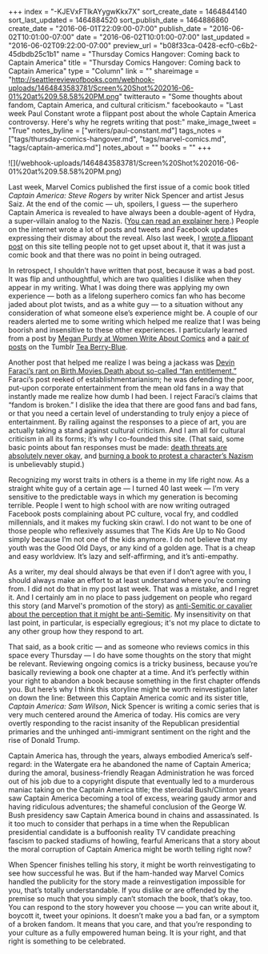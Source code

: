 +++
index = "-KJEVxFTlkAYygwKkx7X"
sort_create_date = 1464844140
sort_last_updated = 1464884520
sort_publish_date = 1464886860
create_date = "2016-06-01T22:09:00-07:00"
publish_date = "2016-06-02T10:01:00-07:00"
date = "2016-06-02T10:01:00-07:00"
last_updated = "2016-06-02T09:22:00-07:00"
preview_url = "b08f33ca-0428-ecf0-c6b2-45dbdb25c1b1"
name = "Thursday Comics Hangover: Coming back to Captain America"
title = "Thursday Comics Hangover: Coming back to Captain America"
type = "Column"
link = ""
shareimage = "http://seattlereviewofbooks.com/webhook-uploads/1464843583781/Screen%20Shot%202016-06-01%20at%209.58.58%20PM.png"
twitterauto = "Some thoughts about fandom, Captain America, and cultural criticism."
facebookauto = "Last week Paul Constant wrote a flippant post about the whole Captain America controversy. Here's why he regrets writing that post:"
make_image_tweet = "True"
notes_byline = ["writers/paul-constant.md"]
tags_notes = ["tags/thursday-comics-hangover.md", "tags/marvel-comics.md", "tags/captain-america.md"]
notes_about = ""
books = ""
+++
<p class="image">![](/webhook-uploads/1464843583781/Screen%20Shot%202016-06-01%20at%209.58.58%20PM.png)</p>

Last week, Marvel Comics published the first issue of a comic book titled *Captain America: Steve Rogers* by writer Nick Spencer and artist Jesus Saiz. At the end of the comic — uh, spoilers, I guess — the superhero Captain America is revealed to have always been a double-agent of Hydra, a super-villain analog to the Nazis. ([You can read an explainer here]( http://www.vox.com/2016/5/26/11780394/captain-america-hydra-spoilers).)  People on the internet wrote a lot of posts and tweets and Facebook updates expressing their dismay about the reveal. Also last week, I [wrote a flippant post]( http://seattlereviewofbooks.com/notes/2016/05/25/public-service-announcement-dont-freak-out-over-superhero-comics/) on this site telling people not to get upset about it, that it was just a comic book and that there was no point in being outraged.

In retrospect, I shouldn’t have written that post, because it was a bad post. It was flip and unthoughtful, which are two qualities I dislike when they appear in my writing. What I was doing there was applying my own experience — both as a lifelong superhero comics fan who has become jaded about plot twists, and as a white guy — to a situation without any consideration of what someone else’s experience might be. A couple of our readers alerted me to some writing which helped me realize that I was being boorish and insensitive to these other experiences. I particularly learned from a post by [Megan Purdy at Women Write About Comics]( http://womenwriteaboutcomics.com/2016/06/01/this-song-was-written-by-a-committee-what-devin-faraci-gets-wrong-about-audience-owners-and-power/) and a [pair of posts]( http://teaberryblue.tumblr.com/post/144919547394/okay-lets-go-short-version-the-comic-is-a) on the Tumblr [Tea Berry-Blue]( http://teaberryblue.tumblr.com/post/144958282254/disconnected-thoughts-on-captain-america).

Another post that helped me realize I was being a jackass was [Devin Faraci’s rant on Birth.Movies.Death about so-called “fan entitlement.”]( http://birthmoviesdeath.com/2016/05/30/fandom-is-broken) Faraci’s post reeked of establishmentarianism; he was defending the poor, put-upon corporate entertainment from the mean old fans in a way that instantly made me realize how dumb I had been.  I reject Faraci’s claims that “fandom is broken.” I dislike the idea that there are good fans and bad fans, or that you need a certain level of understanding to truly enjoy a piece of entertainment. By railing against the responses to a piece of art, you are actually taking a stand against cultural criticism. And I am all for cultural criticism in all its forms; it’s why I co-founded this site. (That said, some basic points about fan responses must be made: [death threats are  absolutely never okay]( http://brevoortformspring.tumblr.com/post/145142699918/nothing-else-to-lose), and [burning a book to protest a character’s Nazism]( https://twitter.com/TheGreatKingAFG/status/736211316185038852?ref_src=twsrc%5Etfw) is unbelievably stupid.)


Recognizing my worst traits in others is a theme in my life right now. As a straight white guy of a certain age — I turned 40 last week — I’m very sensitive to the predictable ways in which my generation is becoming terrible. People I went to high school with are now writing outraged Facebook posts complaining about PC culture, vocal fry, and coddled millennials, and it makes my fucking skin crawl. I do not want to be one of those people who reflexively assumes that The Kids Are Up to No Good simply because I’m not one of the kids anymore. I do not believe that my youth was the Good Old Days, or any kind of a golden age. That is a cheap and easy worldview. It’s lazy and self-affirming, and it’s anti-empathy. 

As a writer, my deal should always be that even if I don’t agree with you, I should always make an effort to at least understand where you’re coming from.  I did not do that in my post last week. That was a mistake, and I regret it. And I certainly am in no place to pass judgement on people who regard this story (and Marvel's promotion of the story) as [anti-Semitic or cavalier about the perception that it might be anti-Semitic](http://www.haaretz.com/jewish/news/.premium-1.722130). My insensitivity on that last point, in particular, is especially egregious; it's not my place to dictate to any other group how they respond to art.

That said, as a book critic — and as someone who reviews comics in this space every Thursday — I do have some thoughts on the story that might be relevant. Reviewing ongoing comics is a tricky business, because you’re basically reviewing a book one chapter at a time. And it’s perfectly within your right to abandon a book because something in the first chapter offends you. But here’s why I think this storyline might be worth reinvestigation later on down the line: Between this Captain America comic and its sister title, *Captain America: Sam Wilson*, Nick Spencer is writing a comic series that is very much centered around the America of today. His comics are very overtly responding to the racist insanity of the Republican presidential primaries and the unhinged anti-immigrant sentiment on the right and the rise of Donald Trump.

Captain America has, through the years, always embodied America’s self-regard: in the Watergate era he abandoned the name of Captain America; during the amoral, business-friendly Reagan Administration he was forced out of his job due to a copyright dispute that eventually led to a murderous maniac taking on the Captain America title; the steroidal Bush/Clinton years saw Captain America becoming a tool of excess, wearing gaudy armor and having ridiculous adventures; the shameful conclusion of the George W. Bush presidency saw Captain America bound in chains and assassinated. Is it too much to consider that perhaps in a time when the Republican presidential candidate is a buffoonish reality TV candidate preaching fascism to packed stadiums of howling, fearful Americans that a story about the moral corruption of Captain America might be worth telling right now?

When Spencer finishes telling his story, it might be worth reinvestigating to see how successful he was. But if the ham-handed way Marvel Comics handled the publicity for the story made a reinvestigation impossible for you, that’s totally understandable. If you dislike or are offended by the premise so much that you simply can’t stomach the book, that’s okay, too. You can respond to the story however you choose — you can write about it, boycott it, tweet your opinions. It doesn’t make you a bad fan, or a symptom of a broken fandom. It means that you care, and that you’re responding to your culture as a fully empowered human being. It is your right, and that right is something to be celebrated.
